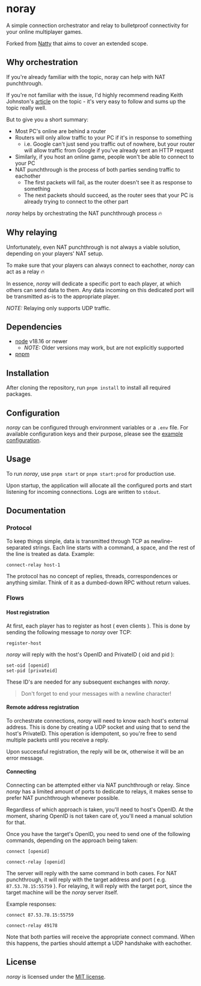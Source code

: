 # noray

A simple connection orchestrator and relay to bulletproof connectivity for your
online multiplayer games.

Forked from [Natty](https://github.com/foxssake/natty) that aims to cover an
extended scope.

## Why orchestration

If you're already familiar with the topic, noray can help with NAT punchthrough.

If you're not familiar with the issue, I'd highly recommend reading Keith
Johnston's [article] on the topic - it's very easy to follow and sums up the
topic really well.

But to give you a short summary:

* Most PC's online are behind a router
* Routers will only allow traffic to your PC if it's in response to something
  * i.e. Google can't just send you traffic out of nowhere, but your router
    will allow traffic from Google if you've already sent an HTTP request
* Similarly, if you host an online game, people won't be able to connect to
  your PC
* NAT punchthrough is the process of both parties sending traffic to eachother
  * The first packets will fail, as the router doesn't see it as response to
    something
  * The next packets should succeed, as the router sees that your PC is already
    trying to connect to the other part

*noray* helps by orchestrating the NAT punchthrough process 🔥

[article]: https://keithjohnston.wordpress.com/2014/02/17/nat-punch-through-for-multiplayer-games/

## Why relaying

Unfortunately, even NAT punchthrough is not always a viable solution, depending
on your players' NAT setup.

To make sure that your players can always connect to eachother, *noray* can act
as a relay 🔥

In essence, *noray* will dedicate a specific port to each player, at which
others can send data to them. Any data incoming on this dedicated port will be
transmitted as-is to the appropriate player.

*NOTE:* Relaying only supports UDP traffic.

## Dependencies

* [node](https://nodejs.org/en/download) v18.16 or newer
  * *NOTE:* Older versions may work, but are not explicitly supported
* [pnpm](https://pnpm.io/installation)

## Installation

After cloning the repository, run `pnpm install` to install all required packages.

## Configuration

*noray* can be configured through environment variables or a `.env` file. For available configuration keys and their purpose, please see the [example configuration](.env.example).

## Usage

To run *noray*, use `pnpm start` or `pnpm start:prod` for production use.

Upon startup, the application will allocate all the configured ports and start
listening for incoming connections. Logs are written to `stdout`.

## Documentation

### Protocol

To keep things simple, data is transmitted through TCP as newline-separated
strings. Each line starts with a command, a space, and the rest of the line is
treated as data. Example:

```
connect-relay host-1
```

The protocol has no concept of replies, threads, correspondences or anything
similar. Think of it as a dumbed-down RPC without return values.

### Flows

#### Host registration

At first, each player has to register as host ( even clients ). This is done by
sending the following message to *noray* over TCP:

```
register-host
```

*noray* will reply with the host's OpenID and PrivateID ( oid and pid ):

```
set-oid [openid]
set-pid [privateid]
```

These ID's are needed for any subsequent exchanges with *noray*.

> Don't forget to end your messages with a newline character!

#### Remote address registration

To orchestrate connections, *noray* will need to know each host's external
address. This is done by creating a UDP socket and using that to send the
host's PrivateID. This operation is idempotent, so you're free to send multiple
packets until you receive a reply.

Upon successful registration, the reply will be `OK`, otherwise it will be an
error message.

#### Connecting

Connecting can be attempted either via NAT punchthrough or relay. Since *noray*
has a limited amount of ports to dedicate to relays, it makes sense to prefer
NAT punchthrough whenever possible.

Regardless of which approach is taken, you'll need to host's OpenID. At the
moment, sharing OpenID is not taken care of, you'll need a manual solution for
that.

Once you have the target's OpenID, you need to send one of the following
commands, depending on the approach being taken:

```
connect [openid]
```

```
connect-relay [openid]
```

The server will reply with the same command in both cases. For NAT
punchthrough, it will reply with the target address and port ( e.g.
`87.53.78.15:55759` ). For relaying, it will reply with the target port, since
the target machine will be the *noray* server itself.

Example responses:

```
connect 87.53.78.15:55759
```

```
connect-relay 49178
```

Note that both parties will receive the appropriate connect command. When this
happens, the parties should attempt a UDP handshake with eachother.

## License

*noray* is licensed under the [MIT license](LICENSE).

